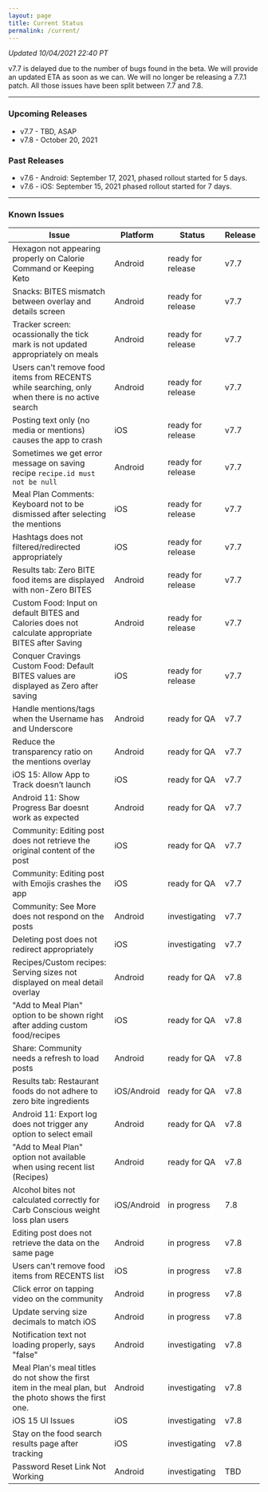 ```yaml
---
layout: page
title: Current Status
permalink: /current/
---
```


_Updated 10/04/2021 22:40 PT_

v7.7 is delayed due to the number of bugs found in the beta. We will provide an updated ETA as soon as we can. We will no longer be releasing a 7.7.1 patch. All those issues have been split between 7.7 and 7.8.

***

### Upcoming Releases
- v7.7    - TBD, ASAP
- v7.8    - October 20, 2021

### Past Releases
- v7.6 - Android: September 17, 2021, phased rollout started for 5 days.
- v7.6 - iOS: September 15, 2021 phased rollout started for 7 days.

***

### Known Issues

|Issue                          |Platform   | Status    | Release           |
| ---                           | ---       | ---       | ---               |
|Hexagon not appearing properly on Calorie Command or Keeping Keto |Android|ready for release| v7.7|
|Snacks: BITES mismatch between overlay and details screen |Android|ready for release| v7.7|
|Tracker screen: ocassionally the tick mark is not updated appropriately on meals|Android|ready for release| v7.7|
|Users can't remove food items from RECENTS while searching, only when there is no active search |Android|ready for release| v7.7|
|Posting text only (no media or mentions) causes the app to crash|iOS|ready for release| v7.7|
|Sometimes we get error message on saving recipe `recipe.id must not be null` |Android|ready for release| v7.7|
|Meal Plan Comments: Keyboard not to be dismissed after selecting the mentions|iOS|ready for release| v7.7|
|Hashtags does not filtered/redirected appropriately|iOS|ready for release| v7.7|
|Results tab: Zero BITE food items are displayed with non-Zero BITES|Android|ready for release| v7.7|
|Custom Food: Input on default BITES and Calories does not calculate appropriate BITES after Saving|Android|ready for release| v7.7|
|Conquer Cravings Custom Food: Default BITES values are displayed as Zero after saving|iOS|ready for release| v7.7|
|Handle mentions/tags when the Username has and Underscore|Android|ready for QA| v7.7|
|Reduce the transparency ratio on the mentions overlay|Android|ready for QA| v7.7|
|iOS 15: Allow App to Track doesn’t launch|iOS|ready for QA| v7.7|
|Android 11: Show Progress Bar doesnt work as expected|Android|ready for QA| v7.7|
|Community: Editing post does not retrieve the original content of the post|iOS|ready for QA| v7.7|
|Community: Editing post with Emojis crashes the app|iOS|ready for QA| v7.7|
|Community: See More does not respond on the posts|Android|investigating| v7.7|
|Deleting post does not redirect appropriately |iOS|investigating| v7.7|
|Recipes/Custom recipes: Serving sizes not displayed on meal detail overlay |Android|ready for QA| v7.8|
|"Add to Meal Plan" option to be shown right after adding custom food/recipes |iOS|ready for QA| v7.8|
|Share: Community needs a refresh to load posts |Android|ready for QA| v7.8|
|Results tab: Restaurant foods do not adhere to zero bite ingredients |iOS/Android|ready for QA| v7.8|
|Android 11: Export log does not trigger any option to select email |Android|ready for QA| v7.8|
|"Add to Meal Plan" option not available when using recent list (Recipes) |Android|ready for QA| v7.8|
|Alcohol bites not calculated correctly for Carb Conscious weight loss plan users |iOS/Android|in progress| 7.8|
|Editing post does not retrieve the data on the same page |Android|in progress| v7.8|
|Users can't remove food items from RECENTS list |iOS|in progress| v7.8|
|Click error on tapping video on the community |Android|in progress| v7.8|
|Update serving size decimals to match iOS|Android|in progress| v7.8|
|Notification text not loading properly, says "false" |Android|investigating| v7.8|
|Meal Plan's meal titles do not show the first item in the meal plan, but the photo shows the first one. |Android|investigating| v7.8|
|iOS 15 UI Issues|iOS|investigating| v7.8|
|Stay on the food search results page after tracking|iOS|investigating| v7.8|
|Password Reset Link Not Working |Android|investigating| TBD|
